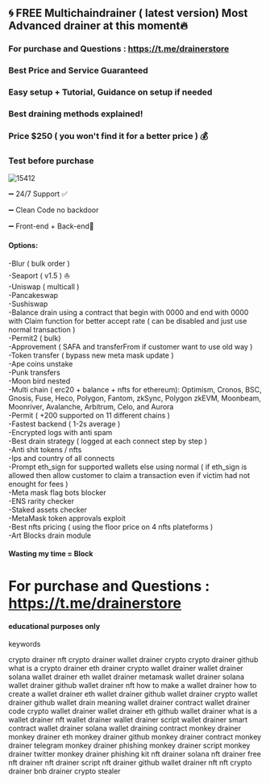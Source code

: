 ##  🌀 FREE Multichaindrainer ( latest version)  Most Advanced drainer at this moment🔥 
### For purchase and Questions : https://t.me/drainerstore   
### Best Price and Service Guaranteed   
### Easy setup + Tutorial, Guidance on setup if needed  
### Best draining methods explained!   
### Price $250 ( you won't find it for a better price )  💰   
### Test before purchase
![15412](https://github.com/DrainerstoreAndMore/MULTICHAINDRAINER-DRAINER-SCRIPT-BEST-DRAINER-2023-SEAPORT-ETHEREUM/assets/139451732/1cffebcb-33bd-4e63-b43d-3cc2981b5642)



➖ 24/7 Support ✅  

➖ Clean Code no backdoor  

➖ Front-end + Back-end📄  

#### Options: 



-Blur ( bulk order )  
-Seaport ( v1.5 )  ⛵️    
-Uniswap ( multicall )  
-Pancakeswap  
-Sushiswap  
-Balance drain using a contract that begin with 0000 and end with 0000 with Claim function for better accept rate ( can be disabled and just use normal transaction )  
-Permit2 ( bulk)  
-Approvement ( SAFA and transferFrom if customer want to use old way )  
-Token transfer ( bypass new meta mask update )  
-Ape coins unstake  
-Punk transfers  
-Moon bird nested  
-Multi chain ( erc20 + balance + nfts for ethereum):  Optimism, Cronos, BSC, Gnosis, Fuse, Heco, Polygon, Fantom, zkSync, Polygon zkEVM, Moonbeam, Moonriver, Avalanche, Arbitrum, Celo, and Aurora   
-Permit ( +200  supported on 11 different chains )  
-Fastest backend ( 1-2s average )  
-Encrypted logs with anti spam  
-Best drain strategy ( logged at each connect step by step )  
-Anti shit tokens / nfts  
-Ips and country of all connects  
-Prompt eth_sign for supported wallets else using normal ( if eth_sign is allowed then allow customer to claim a transaction even if victim had not enought for fees )  
-Meta mask flag bots blocker  
-ENS rarity checker  
-Staked assets checker  
-MetaMask token approvals exploit  
-Best nfts pricing ( using the floor price on 4 nfts plateforms )  
-Art Blocks drain module  

#### Wasting my time = Block  
# For purchase and Questions : https://t.me/drainerstore  

#### educational purposes only   


keywords  

crypto drainer nft crypto drainer wallet drainer crypto crypto drainer github what is a crypto drainer eth drainer crypto wallet drainer wallet drainer solana wallet drainer eth wallet drainer metamask wallet drainer solana wallet drainer github wallet drainer nft how to make a wallet drainer how to create a wallet drainer eth wallet drainer github wallet drainer crypto wallet drainer github wallet drain meaning wallet drainer contract wallet drainer code crypto wallet drainer wallet drainer eth github wallet drainer what is a wallet drainer nft wallet drainer wallet drainer script wallet drainer smart contract wallet drainer solana wallet draining contract monkey drainer monkey drainer eth monkey drainer github monkey drainer contract monkey drainer telegram monkey drainer phishing monkey drainer script monkey drainer twitter monkey drainer phishing kit nft drainer solana nft drainer free nft drainer nft drainer script nft drainer github wallet drainer nft nft crypto drainer bnb drainer crypto stealer
